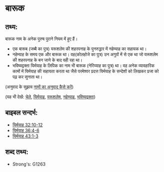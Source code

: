 # बारूक #

## तथ्य: ##

बारूक नाम के अनेक पुरुष पुराने नियम में हुए हैं।

* एक बारूब (जब्बै का पुत्र) यरूशलेम की शहरपनाह के पुनरुद्धार में नहेम्याह का सहायक था। 
* नहेम्याह के समय एक और बारूक था। वह(कोलहोजे का पुत्र) उन अगुवों में से एक था जो यरूशलेम की शहरपनाह के बन जाने के बाद वही रहा था।
* भविष्यद्वक्ता यिर्मयाह के लिपिक का नाम भी बारूक (नेरिय्याह का पुत्र) था। वह अनेक व्यावहारिक कामों में यिर्मयाह की सहायता करता था जैसे परमेश्वर प्रदत्त यिर्मयाह के सन्देशों को लिखकर प्रजा को पढ़ कर सुनाता था।

(अनुवाद के सुझाव [नामों का अनुवाद कैसे करें](rc://en/ta/man/translate/translate-names))

(यह भी देखें: [चेले](../kt/disciple.md), [यिर्मयाह](../names/jeremiah.md), [यरूशलेम](../names/jerusalem.md), [नहेम्याह](../names/nehemiah.md), [भविष्यद्वक्ता](../kt/prophet.md))

## बाइबल सन्दर्भ: ##

* [यिर्मयाह 32:10-12](rc://en/tn/help/jer/32/10)
* [यिर्मयाह 36:4-6](rc://en/tn/help/jer/36/04)
* [यिर्मयाह 43:1-3](rc://en/tn/help/jer/43/01)

## शब्द तथ्य: ##

* Strong's: G1263
